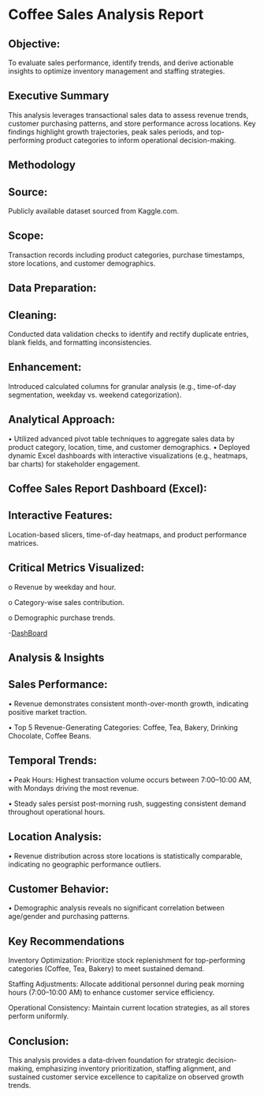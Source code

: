# Coffee Sales Analysis Report
## Objective: 
To evaluate sales performance, identify trends, and derive actionable insights to optimize inventory management and staffing strategies.

## Executive Summary
This analysis leverages transactional sales data to assess revenue trends, customer purchasing patterns, and store performance across locations. Key findings highlight growth trajectories, peak sales periods, and top-performing product categories to inform operational decision-making.

## Methodology
## Source:
Publicly available dataset sourced from Kaggle.com.

## Scope: 
Transaction records including product categories, purchase timestamps, store locations, and customer demographics.

## Data Preparation:
## Cleaning: 
Conducted data validation checks to identify and rectify duplicate entries, blank fields, and formatting inconsistencies.
## Enhancement: 
Introduced calculated columns for granular analysis (e.g., time-of-day segmentation, weekday vs. weekend categorization).
## Analytical Approach:
•	Utilized advanced pivot table techniques to aggregate sales data by product category, location, time, and customer demographics.
•	Deployed dynamic Excel dashboards with interactive visualizations (e.g., heatmaps, bar charts) for stakeholder engagement.

## Coffee Sales Report Dashboard (Excel):
## Interactive Features: 
Location-based slicers, time-of-day heatmaps, and product performance matrices.

## Critical Metrics Visualized:

o	Revenue by weekday and hour.

o	Category-wise sales contribution.

o	Demographic purchase trends.

-<a href= "https://github.com/Huan11data/Coffee-Sales-Data-Analysis-/blob/main/Coffee%20Sales%20Dashboard.png">DashBoard</a>

## Analysis & Insights
## Sales Performance:
   
•	Revenue demonstrates consistent month-over-month growth, indicating positive market traction.

•	Top 5 Revenue-Generating Categories: Coffee, Tea, Bakery, Drinking Chocolate, Coffee Beans.

## Temporal Trends:

•	Peak Hours: Highest transaction volume occurs between 7:00–10:00 AM, with Mondays driving the most revenue.

•	Steady sales persist post-morning rush, suggesting consistent demand throughout operational hours.

## Location Analysis:

•	Revenue distribution across store locations is statistically comparable, indicating no geographic performance outliers.

## Customer Behavior:

•	Demographic analysis reveals no significant correlation between age/gender and purchasing patterns.

## Key Recommendations
Inventory Optimization: Prioritize stock replenishment for top-performing categories (Coffee, Tea, Bakery) to meet sustained demand.
  
Staffing Adjustments: Allocate additional personnel during peak morning hours (7:00–10:00 AM) to enhance customer service efficiency.
  
Operational Consistency: Maintain current location strategies, as all stores perform uniformly.

## Conclusion: 
This analysis provides a data-driven foundation for strategic decision-making, emphasizing inventory prioritization, staffing alignment, and sustained customer service excellence to capitalize on observed growth trends.






